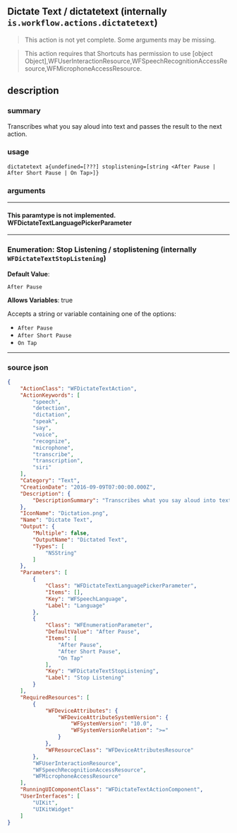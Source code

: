 
## Dictate Text / dictatetext (internally `is.workflow.actions.dictatetext`)

> This action is not yet complete. Some arguments may be missing.

> This action requires that Shortcuts has permission to use [object Object],WFUserInteractionResource,WFSpeechRecognitionAccessResource,WFMicrophoneAccessResource.


## description

### summary

Transcribes what you say aloud into text and passes the result to the next action.


### usage
```
dictatetext a{undefined=[???] stoplistening=[string <After Pause | After Short Pause | On Tap>]}
```

### arguments

---

#### This paramtype is not implemented. WFDictateTextLanguagePickerParameter

---

### Enumeration: Stop Listening / stoplistening (internally `WFDictateTextStopListening`)
**Default Value**:
```
After Pause
```
**Allows Variables**: true



Accepts a string 
or variable
containing one of the options:

- `After Pause`
- `After Short Pause`
- `On Tap`

---

### source json

```json
{
	"ActionClass": "WFDictateTextAction",
	"ActionKeywords": [
		"speech",
		"detection",
		"dictation",
		"speak",
		"say",
		"voice",
		"recognize",
		"microphone",
		"transcribe",
		"transcription",
		"siri"
	],
	"Category": "Text",
	"CreationDate": "2016-09-09T07:00:00.000Z",
	"Description": {
		"DescriptionSummary": "Transcribes what you say aloud into text and passes the result to the next action."
	},
	"IconName": "Dictation.png",
	"Name": "Dictate Text",
	"Output": {
		"Multiple": false,
		"OutputName": "Dictated Text",
		"Types": [
			"NSString"
		]
	},
	"Parameters": [
		{
			"Class": "WFDictateTextLanguagePickerParameter",
			"Items": [],
			"Key": "WFSpeechLanguage",
			"Label": "Language"
		},
		{
			"Class": "WFEnumerationParameter",
			"DefaultValue": "After Pause",
			"Items": [
				"After Pause",
				"After Short Pause",
				"On Tap"
			],
			"Key": "WFDictateTextStopListening",
			"Label": "Stop Listening"
		}
	],
	"RequiredResources": [
		{
			"WFDeviceAttributes": {
				"WFDeviceAttributeSystemVersion": {
					"WFSystemVersion": "10.0",
					"WFSystemVersionRelation": ">="
				}
			},
			"WFResourceClass": "WFDeviceAttributesResource"
		},
		"WFUserInteractionResource",
		"WFSpeechRecognitionAccessResource",
		"WFMicrophoneAccessResource"
	],
	"RunningUIComponentClass": "WFDictateTextActionComponent",
	"UserInterfaces": [
		"UIKit",
		"UIKitWidget"
	]
}
```

